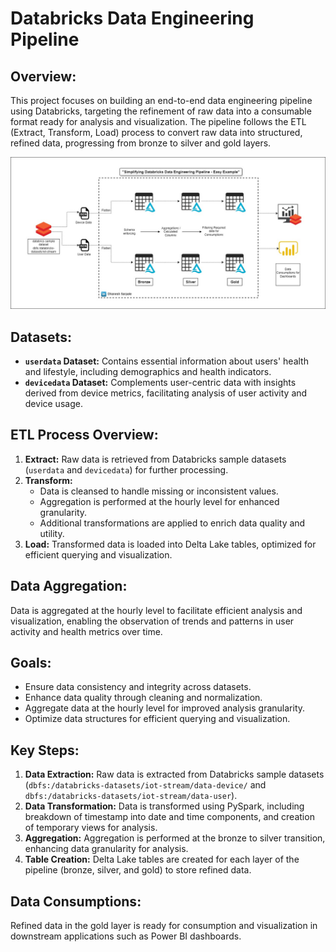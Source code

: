 # Databricks Data Engineering Pipeline

## Overview:
This project focuses on building an end-to-end data engineering pipeline using Databricks, targeting the refinement of raw data into a consumable format ready for analysis and visualization. The pipeline follows the ETL (Extract, Transform, Load) process to convert raw data into structured, refined data, progressing from bronze to silver and gold layers.

![Project Flow](https://github.com/DhaneshSarpale/Databricks-IoT/raw/main/Project%20Flow.jpg)

## Datasets:
- **`userdata` Dataset:** Contains essential information about users' health and lifestyle, including demographics and health indicators.
- **`devicedata` Dataset:** Complements user-centric data with insights derived from device metrics, facilitating analysis of user activity and device usage.

## ETL Process Overview:
1. **Extract:** Raw data is retrieved from Databricks sample datasets (`userdata` and `devicedata`) for further processing.
2. **Transform:**
   - Data is cleansed to handle missing or inconsistent values.
   - Aggregation is performed at the hourly level for enhanced granularity.
   - Additional transformations are applied to enrich data quality and utility.
3. **Load:** Transformed data is loaded into Delta Lake tables, optimized for efficient querying and visualization.

## Data Aggregation:
Data is aggregated at the hourly level to facilitate efficient analysis and visualization, enabling the observation of trends and patterns in user activity and health metrics over time.

## Goals:
- Ensure data consistency and integrity across datasets.
- Enhance data quality through cleaning and normalization.
- Aggregate data at the hourly level for improved analysis granularity.
- Optimize data structures for efficient querying and visualization.

## Key Steps:
1. **Data Extraction:** Raw data is extracted from Databricks sample datasets (`dbfs:/databricks-datasets/iot-stream/data-device/` and `dbfs:/databricks-datasets/iot-stream/data-user`).
2. **Data Transformation:** Data is transformed using PySpark, including breakdown of timestamp into date and time components, and creation of temporary views for analysis.
3. **Aggregation:** Aggregation is performed at the bronze to silver transition, enhancing data granularity for analysis.
4. **Table Creation:** Delta Lake tables are created for each layer of the pipeline (bronze, silver, and gold) to store refined data.

## Data Consumptions:
Refined data in the gold layer is ready for consumption and visualization in downstream applications such as Power BI dashboards.
